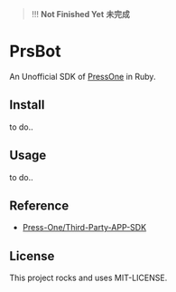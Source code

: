 > !!!
> **Not Finished Yet**
> **未完成**

# PrsBot

An Unofficial SDK of [PressOne](https://press.one) in Ruby.

## Install

to do..

## Usage

to do..

## Reference

- [Press-One/Third-Party-APP-SDK](https://github.com/Press-One/Third-Party-APP-SDK)

## License

This project rocks and uses MIT-LICENSE.
